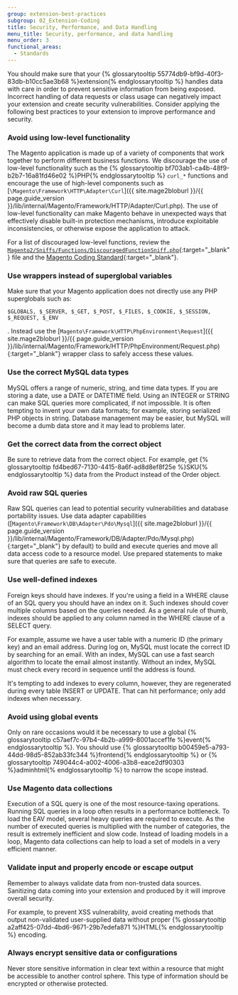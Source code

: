```yaml
---
group: extension-best-practices
subgroup: 02_Extension-Coding
title: Security, Performance, and Data Handling
menu_title: Security, performance, and data handling
menu_order: 3
functional_areas:
  - Standards
---
```


You should make sure that your {% glossarytooltip 55774db9-bf9d-40f3-83db-b10cc5ae3b68 %}extension{% endglossarytooltip %} handles data with care in order to prevent sensitive information from being exposed. Incorrect handling of data requests or class usage can negatively impact your extension and create security vulnerabilities. Consider applying the following best practices to your extension to improve performance and security.

### Avoid using low-level functionality
  The Magento application is made up of a variety of components that work together to perform different business functions. We discourage the use of low-level functionality such as the {% glossarytooltip bf703ab1-ca4b-48f9-b2b7-16a81fd46e02 %}PHP{% endglossarytooltip %} `curl_*` functions and encourage the use of high-level components such as [`\Magento\Framework\HTTP\Adapter\Curl`]({{ site.mage2bloburl }}/{{ page.guide_version }}/lib/internal/Magento/Framework/HTTP/Adapter/Curl.php). The use of low-level functionality can make Magento behave in unexpected ways that effectively disable built-in protection mechanisms, introduce exploitable inconsistencies, or otherwise expose the application to attack.

For a list of discouraged low-level functions, review the [`Magento2/Sniffs/Functions/DiscouragedFunctionSniff.php`](https://github.com/magento/magento-coding-standard/blob/develop/Magento2/Sniffs/Functions/DiscouragedFunctionSniff.php){:target="_blank"} file and the [Magento Coding Standard](https://github.com/magento/magento-coding-standard){:target="_blank"}.

### Use wrappers instead of superglobal variables
  Make sure that your Magento application does not directly use any PHP superglobals such as:
  ```
  $GLOBALS, $_SERVER, $_GET, $_POST, $_FILES, $_COOKIE, $_SESSION, $_REQUEST, $_ENV
  ```
  . Instead use the [`Magento\Framework\HTTP\PhpEnvironment\Request`]({{ site.mage2bloburl }}/{{ page.guide_version }}/lib/internal/Magento/Framework/HTTP/PhpEnvironment/Request.php){:target="_blank"} wrapper class to safely access these values.

### Use the correct MySQL data types
  MySQL offers a range of numeric, string, and time data types. If you are storing a date, use a DATE or DATETIME field. Using an INTEGER or STRING can make SQL queries more complicated, if not impossible. It is often tempting to invent your own data formats; for example, storing serialized PHP objects in string. Database management may be easier, but MySQL will become a dumb data store and it may lead to problems later.

### Get the correct data from the correct object
  Be sure to retrieve data from the correct object. For example, get {% glossarytooltip fd4bed67-7130-4415-8a6f-ad8d8ef8f25e %}SKU{% endglossarytooltip %} data from the Product instead of the Order object.

### Avoid raw SQL queries
  Raw SQL queries can lead to potential security vulnerabilities and database portability issues. Use data adapter capabilities ([`Magento\Framework\DB\Adapter\Pdo\Mysql`]({{ site.mage2bloburl }}/{{ page.guide_version }}/lib/internal/Magento/Framework/DB/Adapter/Pdo/Mysql.php){:target="_blank"} by default) to build and execute queries and move all data access code to a resource model. Use prepared statements to make sure that queries are safe to execute.

### Use well-defined indexes
  Foreign keys should have indexes. If you're using a field in a WHERE clause of an SQL query you should have an index on it. Such indexes should cover multiple columns based on the queries needed. As a general rule of thumb, indexes should be applied to any column named in the WHERE clause of a SELECT query.

  For example, assume we have a user table with a numeric ID (the primary key) and an email address. During log on, MySQL must locate the correct ID by searching for an email. With an index, MySQL can use a fast search algorithm to locate the email almost instantly. Without an index, MySQL must check every record in sequence until the address is found.

  It's tempting to add indexes to every column, however, they are regenerated during every table INSERT or UPDATE. That can hit  performance; only add indexes when necessary.

### Avoid using global events
  Only on rare occasions would it be necessary to use a global {% glossarytooltip c57aef7c-97b4-4b2b-a999-8001accef1fe %}event{% endglossarytooltip %}. You should use {% glossarytooltip b00459e5-a793-44dd-98d5-852ab33fc344 %}frontend{% endglossarytooltip %} or {% glossarytooltip 749044c4-a002-4006-a3b8-eace2df90303 %}adminhtml{% endglossarytooltip %} to narrow the scope instead.

### Use Magento data collections
  Execution of a SQL query is one of the most resource-taxing operations. Running SQL queries in a loop often results in a performance bottleneck. To load the EAV model, several heavy queries are required to execute. As the number of executed queries is multiplied with the number of categories, the result is extremely inefficient and slow code. Instead of loading models in a loop, Magento data collections can help to load a set of models in a very efficient manner.

### Validate input and properly encode or escape output
  Remember to always validate data from non-trusted data sources. Sanitizing data coming into your extension and produced by it will improve overall security.

  For example, to prevent XSS vulnerability, avoid creating methods that output non-validated user-supplied data without proper {% glossarytooltip a2aff425-07dd-4bd6-9671-29b7edefa871 %}HTML{% endglossarytooltip %} encoding.

### Always encrypt sensitive data or configurations
  Never store sensitive information in clear text within a resource that might be accessible to another control sphere. This type of information should be encrypted or otherwise protected.
